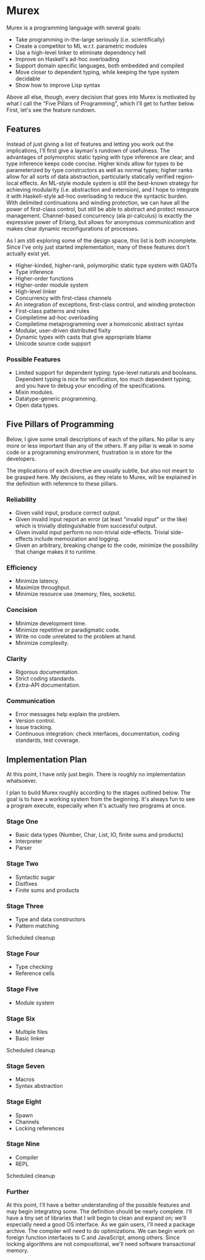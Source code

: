 # Murex

Murex is a programming language with several goals:

  * Take programming in-the-large seriously (i.e. scientifically)
  * Create a competitor to ML w.r.t. parametric modules
  * Use a high-level linker to eliminate dependency hell
  * Improve on Haskell's ad-hoc overloading
  * Support domain specific languages, both embedded and compiled
  * Move closer to dependent typing, while keeping the type system decidable
  * Show how to improve Lisp syntax

Above all else, though, every decision that goes into Murex is motivated by what I call the "Five Pillars of Programming", which I'll get to further below. First, let's see the feature rundown.

## Features

Instead of just giving a list of features and letting you work out the implications, I'll first give a layman's rundown of usefulness. The advantages of polymorphic static typing with type inference are clear, and type inference keeps code concise. Higher kinds allow for types to be parameterized by type constructors as well as normal types; higher ranks allow for all sorts of data abstraction, particularly statically verified region-local effects. An ML-style module system is still the best-known strategy for achieving modularity (i.e. abstraction and extension), and I hope to integrate it with Haskell-style ad-hoc overloading to reduce the syntactic burden. With delimited continuations and winding protection, we can have all the power of first-class control, but still be able to abstract and protect resource management. Channel-based concurrency (ala pi-calculus) is exactly the expressive power of Erlang, but allows for anonymous communication and makes clear dynamic reconfigurations of processes.

As I am still exploring some of the design space, this list is both incomplete. Since I've only just started implementation, many of these features don't actually exist yet.

  * Higher-kinded, higher-rank, polymorphic static type system with GADTs
  * Type inference
  * Higher-order functions
  * Higher-order module system
  * High-level linker
  * Concurrency with first-class channels
  * An integration of exceptions, first-class control, and winding protection
  * First-class patterns and rules
  * Compiletime ad-hoc overloading
  * Compiletime metaprogramming over a homoiconic abstract syntax
  * Modular, user-driven distributed fixity
  * Dynamic types with casts that give appropriate blame
  * Unicode source code support

### Possible Features

  * Limited support for dependent typing: type-level naturals and booleans. Dependent typing is nice for verification, too much dependent typing, and you have to debug your encoding of the specifications.
  * Mixin modules.
  * Datatype-generic programming.
  * Open data types.

## Five Pillars of Programming

Below, I give some small descriptions of each of the pillars. No pillar is any more or less important than any of the others. If any pillar is weak in some code or a programming environment, frustration is in store for the developers.

The implications of each directive are usually subtle, but also not meant to be grasped here. My decisions, as they relate to Murex, will be explained in the definition with reference to these pillars.

### Reliability
  * Given valid input, produce correct output.
  * Given invalid input report an error (at least "invalid input" or the like) which is trivially distinguishable from successful output.
  * Given invalid input perform no non-trivial side-effects. Trivial side-effects include memoization and logging.
  * Given an arbitrary, breaking change to the code, minimize the possibility that change makes it to runtime.

### Efficiency
  * Minimize latency.
  * Maximize throughput.
  * Minimize resource use (memory, files, sockets).

### Concision
  * Minimize development time.
  * Minimize repetitive or paradigmatic code.
  * Write no code unrelated to the problem at hand.
  * Minimize complexity.

### Clarity
  * Rigorous documentation.
  * Strict coding standards.
  * Extra-API documentation.

### Communication
  * Error messages help explain the problem.
  * Version control.
  * Issue tracking.
  * Continuous integration: check interfaces, documentation, coding standards, test coverage.

## Implementation Plan

At this point, I have only just begin. There is roughly no implementation whatsoever.

I plan to build Murex roughly according to the stages outlined below. The goal is to have a working system from the beginning. It's always fun to see a program execute, especially when it's actually two programs at once.

### Stage One
  * Basic data types (Number, Char, List, IO, finite sums and products)
  * Interpreter
  * Parser

### Stage Two
  * Syntactic sugar
  * Distfixes
  * Finite sums and products

### Stage Three
  * Type and data constructors
  * Pattern matching

Scheduled cleanup

### Stage Four
  * Type checking
  * Reference cells

### Stage Five
  * Module system

### Stage Six
  * Multiple files
  * Basic linker

Scheduled cleanup

### Stage Seven
  * Macros
  * Syntax abstraction

### Stage Eight
  * Spawn
  * Channels
  * Locking references

### Stage Nine
  * Compiler
  * REPL

Scheduled cleanup

### Further
At this point, I'll have a better understanding of the possible features and may begin integrating some. The definition should be nearly complete. I'll have a tiny set of libraries that I will begin to clean and expand on; we'll especially need a good OS interface. As we gain users, I'll need a package archive. The compiler will need to do optimizations. We can begin work on foreign function interfaces to C and JavaScript, among others. Since locking algorithms are not compositional, we'll need software transactional memory.




